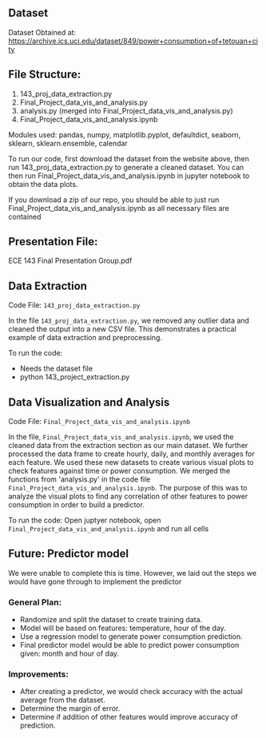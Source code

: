 
## Dataset
Dataset Obtained at: https://archive.ics.uci.edu/dataset/849/power+consumption+of+tetouan+city

## File Structure:
1. 143_proj_data_extraction.py
3. Final_Project_data_vis_and_analysis.py
4. analysis.py (merged into Final_Project_data_vis_and_analysis.py)
5. Final_Project_data_vis_and_analysis.ipynb

Modules used: pandas, numpy, matplotlib.pyplot, defaultdict, seaborn, sklearn, sklearn.ensemble, calendar

To run our code, first download the dataset from the website above, then run 143_proj_data_extraction.py to generate a cleaned dataset. You can then run Final_Project_data_vis_and_analysis.ipynb in jupyter notebook to obtain the data plots.

If you download a zip of our repo, you should be able to just run Final_Project_data_vis_and_analysis.ipynb as all necessary files are contained

## Presentation File:
ECE 143 Final Presentation Group.pdf

## Data Extraction
Code File: `143_proj_data_extraction.py`

In the file `143_proj_data_extraction.py`, we removed any outlier data and cleaned the output into a new CSV file. This demonstrates a practical example of data extraction and preprocessing.

To run the code: 
- Needs the dataset file
- python 143_project_extraction.py 


## Data Visualization and Analysis
Code File: `Final_Project_data_vis_and_analysis.ipynb`

In the file,  `Final_Project_data_vis_and_analysis.ipynb`, we used the cleaned data from the extraction section as our main dataset. We further processed the data frame to create hourly, daily, and monthly averages for each feature. We used these new datasets to create various visual plots to check features against time or power consumption. We merged the functions from 'analysis.py' in the code file `Final_Project_data_vis_and_analysis.ipynb`. The purpose of this was to analyze the visual plots to find any correlation of other features to power consumption in order to build a predictor.

To run the code:
Open juptyer notebook, open `Final_Project_data_vis_and_analysis.ipynb` and run all cells

## Future: Predictor model
We were unable to complete this is time. However, we laid out the steps we would have gone through to implement the predictor

### General Plan:
- Randomize and split the dataset to create training data.
- Model will be based on features: temperature, hour of the day.
- Use a regression model to generate power consumption prediction.
- Final predictor model would be able to predict power consumption given: month and hour of day.

### Improvements:
- After creating a predictor, we would check accuracy with the actual average from the dataset.
- Determine the margin of error.
- Determine if addition of other features would improve accuracy of prediction.
